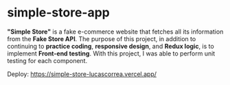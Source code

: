# simple-store-app

   <p className="font-Jost max-w-5xl text-xl font-light lg:text-2xl">
        <strong>"Simple Store"</strong> is a fake
        e-commerce website that fetches all its information from the
        <strong >Fake Store API</strong>. The purpose
        of this project, in addition to continuing to
        <strong ">practice coding</strong>,
        <strong ">responsive design</strong>, and
        <strong >Redux logic</strong>, is to implement
        <strong >Front-end testing</strong>. With this
        project, I was able to perform unit testing for each component.
      </p>

Deploy:
https://simple-store-lucascorrea.vercel.app/ 
